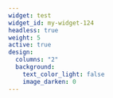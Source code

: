 ```yaml
---
widget: test
widget_id: my-widget-124
headless: true
weight: 5
active: true
design:
  columns: "2"
  background:
    text_color_light: false
    image_darken: 0
---
```

